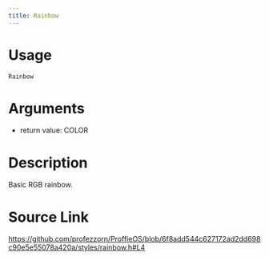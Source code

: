 ```yaml
---
title: Rainbow
---
```


# Usage
```cpp
Rainbow
```

# Arguments
 * return value: COLOR

# Description
Basic RGB rainbow.

# Source Link
https://github.com/profezzorn/ProffieOS/blob/6f8add544c627172ad2dd698c90e5e55078a420a/styles/rainbow.h#L4
